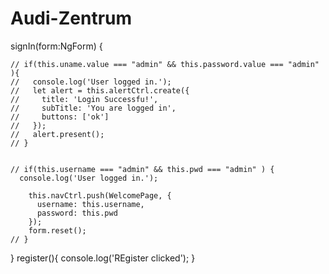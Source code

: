 # Audi-Zentrum
 signIn(form:NgForm) {
    
    // if(this.uname.value === "admin" && this.password.value === "admin" ){
    //   console.log('User logged in.');
    //   let alert = this.alertCtrl.create({
    //     title: 'Login Successfu!',
    //     subTitle: 'You are logged in', 
    //     buttons: ['ok']
    //   });
    //   alert.present();
    // }
    
    
    // if(this.username === "admin" && this.pwd === "admin" ) {
      console.log('User logged in.');
      
        this.navCtrl.push(WelcomePage, {
          username: this.username,
          password: this.pwd
        });
        form.reset();
    // }
  }
  register(){
    console.log('REgister clicked');
  }
